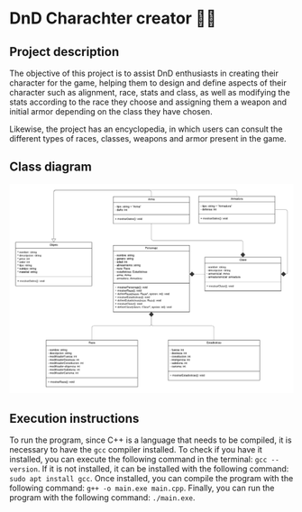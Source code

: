# DnD Charachter creator 🧙‍♂️

## Project description

The objective of this project is to assist DnD enthusiasts in creating their character for the game, helping them to design and define aspects of their character such as alignment, race, stats and class, as well as modifying the stats according to the race they choose and assigning them a weapon and initial armor depending on the class they have chosen.

Likewise, the project has an encyclopedia, in which users can consult the different types of races, classes, weapons and armor present in the game.

## Class diagram

![Class diagram](media/uml.png)

## Execution instructions

To run the program, since C++ is a language that needs to be compiled, it is necessary to have the `gcc` compiler installed. To check if you have it installed, you can execute the following command in the terminal: `gcc --version`. If it is not installed, it can be installed with the following command: `sudo apt install gcc`. Once installed, you can compile the program with the following command: `g++ -o main.exe main.cpp`. Finally, you can run the program with the following command: `./main.exe`.
